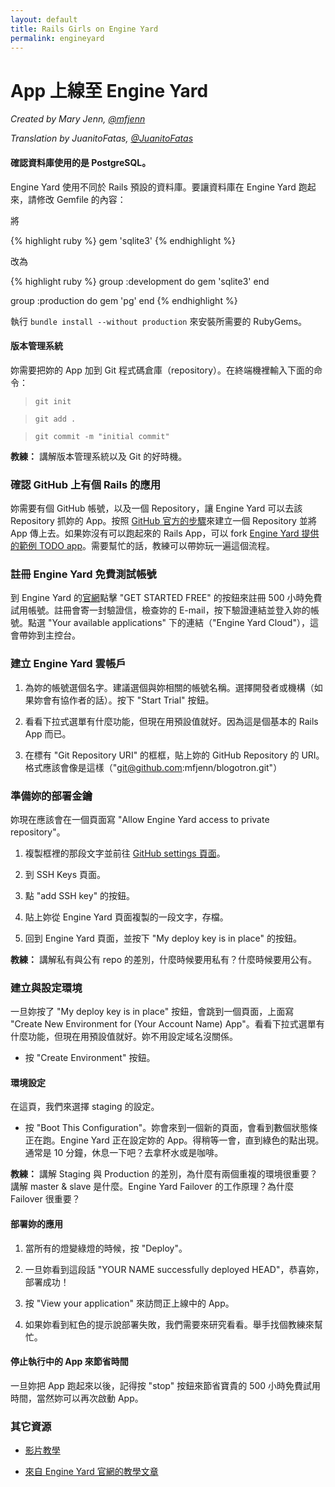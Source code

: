 ```yaml
---
layout: default
title: Rails Girls on Engine Yard
permalink: engineyard
---
```


# App 上線至 Engine Yard

*Created by Mary Jenn, [@mfjenn](https://twitter.com/mfjenn)*

*Translation by JuanitoFatas, [@JuanitoFatas](https://twitter.com/juanitofatas)*

#### 確認資料庫使用的是 PostgreSQL。

Engine Yard 使用不同於 Rails 預設的資料庫。要讓資料庫在 Engine Yard 跑起來，請修改 Gemfile 的內容：

將

{% highlight ruby %}
gem 'sqlite3'
{% endhighlight %}

改為

{% highlight ruby %}
group :development do
	gem 'sqlite3'
end

group :production do
	gem 'pg'
end
{% endhighlight %}

執行 `bundle install --without production` 來安裝所需要的 RubyGems。

#### 版本管理系統

妳需要把妳的 App 加到 Git 程式碼倉庫（repository）。在終端機裡輸入下面的命令：

>	`git init`

>	`git add .`

>	`git commit -m "initial commit"`

**教練：** 講解版本管理系統以及 Git 的好時機。

### 確認 GitHub 上有個 Rails 的應用

妳需要有個 GitHub 帳號，以及一個 Repository，讓 Engine Yard 可以去該 Repository 抓妳的 App。按照 [GitHub 官方的步驟](https://help.github.com/articles/create-a-repo)來建立一個 Repository 並將 App 傳上去。如果妳沒有可以跑起來的 Rails App，可以 fork [Engine Yard 提供的範例 TODO app](https://github.com/engineyard/todo)。需要幫忙的話，教練可以帶妳玩一遍這個流程。

### 註冊 Engine Yard 免費測試帳號

到 Engine Yard 的[官網](https://www.engineyard.com/)點擊 "GET STARTED FREE" 的按鈕來註冊 500 小時免費試用帳號。註冊會寄一封驗證信，檢查妳的 E-mail，按下驗證連結並登入妳的帳號。點選 "Your available applications"
 下的連結（"Engine Yard Cloud"），這會帶妳到主控台。

### 建立 Engine Yard 雲帳戶

1. 為妳的帳號選個名字。建議選個與妳相關的帳號名稱。選擇開發者或機構（如果妳會有協作者的話）。按下 "Start Trial" 按鈕。

2. 看看下拉式選單有什麼功能，但現在用預設值就好。因為這是個基本的 Rails App 而已。

3. 在標有 "Git Repository URI" 的框框，貼上妳的 GitHub Repository 的 URI。格式應該會像是這樣（"git@github.com:mfjenn/blogotron.git"）

### 準備妳的部署金鑰

妳現在應該會在一個頁面寫 "Allow Engine Yard access to private repository"。

1. 複製框裡的那段文字並前往 [GitHub settings 頁面](https://github.com/settings/profile)。

2. 到 SSH Keys 頁面。

3. 點 "add SSH key" 的按鈕。

4. 貼上妳從 Engine Yard 頁面複製的一段文字，存檔。

5. 回到 Engine Yard 頁面，並按下 "My deploy key is in place" 的按鈕。

**教練：** 講解私有與公有 repo 的差別，什麼時候要用私有？什麼時候要用公有。

### 建立與設定環境

一旦妳按了 "My deploy key is in place" 按鈕，會跳到一個頁面，上面寫 "Create New Environment for (Your Account Name) App"。看看下拉式選單有什麼功能，但現在用預設值就好。妳不用設定域名沒關係。

* 按 "Create Environment" 按鈕。

#### 環境設定

在這頁，我們來選擇 staging 的設定。

*	按 "Boot This Configuration"。妳會來到一個新的頁面，會看到數個狀態條正在跑。Engine Yard 正在設定妳的 App。得稍等一會，直到綠色的點出現。通常是 10 分鐘，休息一下吧？去拿杯水或是咖啡。

**教練：** 講解 Staging 與 Production 的差別，為什麼有兩個重複的環境很重要？講解 master & slave 是什麼。Engine Yard Failover 的工作原理？為什麼 Failover 很重要？

#### 部署妳的應用

1. 當所有的燈變綠燈的時候，按 "Deploy"。

2. 一旦妳看到這段話 "YOUR NAME successfully deployed HEAD"，恭喜妳，部署成功！

3. 按 "View your application" 來訪問正上線中的 App。

4. 如果妳看到紅色的提示說部署失敗，我們需要來研究看看。舉手找個教練來幫忙。

#### 停止執行中的 App 來節省時間

一旦妳把 App 跑起來以後，記得按 "stop" 按鈕來節省寶貴的 500 小時免費試用時間，當然妳可以再次啟動 App。

### 其它資源

*	[影片教學](https://support.cloud.engineyard.com/entries/21009937-Video-Tutorial-Set-up-an-Account-and-Deploy-an-Application)

*	[來自 Engine Yard 官網的教學文章](https://support.cloud.engineyard.com/entries/20996751-Tutorial-How-to-Deploy-the-ToDo-Application-on-a-Trial-Account)
